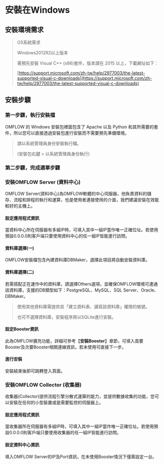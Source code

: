 # 安裝在Windows

## 安裝環境需求

> OS系統需求
>
> Windows2012R2以上版本
>
> 需預先安裝 Visual C++ (x86)套件，版本請在 2015 以上，下載網址如下：
>
> [https://support.microsoft.com/zh-tw/help/2977003/the-latest-supported-visual-c-downloads](https://support.microsoft.com/zh-tw/help/2977003/the-latest-supported-visual-c-downloads)

## 安裝步驟

### 第一步驟，執行安裝檔

OMFLOW 的 Windows 安裝包裡面包含了 Apache 以及 Python 和其所需要的套件，所以您可以直接透過安裝包進行安裝而不需要預先準備環境。

> 請以系統管理員身份安裝執行檔。
>
> (安裝包右鍵 > 以系統管理員身份執行)

### 第二步驟，完成選單步驟

### 安裝OMFLOW Server (資料中心)

OMFLOW Server(資料中心)為OMFLOW軟體的中心伺服器，他負責資料的儲存、流程和排程的執行和運算，也是使用者連接使用的介面，我們建議安裝在效能較好的主機上。

#### 設定應用程式資訊

當資料中心所在伺服器有多組IP時，可填入其中一組IP當作唯一正確位址。若使用預設0.0.0.0則客戶端只要使用資料中心的任一組IP皆能進行訪問。

#### 資料庫選擇(一)

OMFLOW安裝檔包含內建資料庫DBMaker，選擇此項目將自動安裝資料庫。

#### 資料庫選擇(二)

若需搭配正在運作中的資料庫，請選擇Others選項，並確保OMFLOW環境可連通該資料庫，支援的DB類型如下：PostgreSQL、MySQL、SQL Server、Oracle、DBMaker。

> 使用其他資料庫需提供具「建立資料表、讀寫該資料庫」權限的帳號。
>
> 也可不選擇資料庫，安裝程序將以SQLite進行安裝。

#### 設定Booster資訊

此為OMFLOW擴充功能，詳細可參考【**安裝Booster**】章節，可填入首要Booster及次要Booster相關連線資訊，若未使用可直接下一步。

#### 進行安裝

安裝結束後即可跳轉登入頁面。

### 安裝OMFLOW Collector (收集器)

收集器(Collector)提供流程引擎分散式運算的能力，並提供數據收集的功能，您可以安裝在任何的小型裝置或是需要監控的伺服器上。

#### 設定應用程式資訊

當收集器所在伺服器有多組IP時，可填入其中一組IP當作唯一正確位址。若使用預設0.0.0.0則客戶端只要使用收集器的任一組IP皆能進行訪問。

#### 設定資料中心資訊

填入OMFLOW Server的IP及Port資訊，在未使用Booster情況下僅需設定一台。
